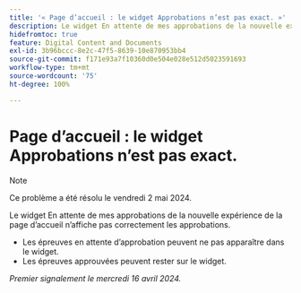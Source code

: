 ```yaml
---
title: '« Page d’accueil : le widget Approbations n’est pas exact. »'
description: Le widget En attente de mes approbations de la nouvelle expérience de la page d’accueil n’affiche pas correctement les approbations.
hidefromtoc: true
feature: Digital Content and Documents
exl-id: 3b96bccc-8e2c-47f5-8639-10e870953bb4
source-git-commit: f171e93a7f10360d0e504e028e512d5023591693
workflow-type: tm+mt
source-wordcount: '75'
ht-degree: 100%

---
```


# Page d’accueil : le widget Approbations n’est pas exact.

>[!NOTE]
>
>Ce problème a été résolu le vendredi 2 mai 2024.

<!-- WF, WFP-->

Le widget En attente de mes approbations de la nouvelle expérience de la page d’accueil n’affiche pas correctement les approbations.

* Les épreuves en attente d’approbation peuvent ne pas apparaître dans le widget.
* Les épreuves approuvées peuvent rester sur le widget.

_Premier signalement le mercredi 16 avril 2024._
